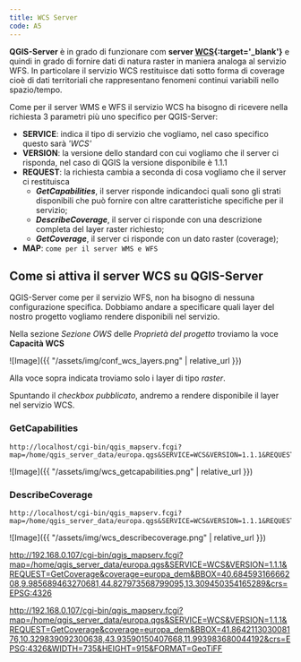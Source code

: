 ```yaml
---
title: WCS Server
code: A5
---
```


**QGIS-Server** è in grado di funzionare com **server [WCS](https://it.wikipedia.org/wiki/Web_Coverage_Service){:target='_blank'}** e quindi in grado di fornire dati di natura raster in maniera analoga al servizio WFS.
In particolare il servizio WCS restituisce dati sotto forma di coverage cioè di dati territoriali che rappresentano fenomeni continui variabili nello spazio/tempo.

Come per il server WMS e WFS il servizio WCS ha bisogno di ricevere nella richiesta 3 parametri più uno specifico per QGIS-Server:
- **SERVICE**: indica il tipo di servizio che vogliamo, nel caso specifico questo sarà *'WCS'*
- **VERSION**: la versione dello standard con cui vogliamo che il server ci risponda,  nel caso di QGIS la versione disponibile è 1.1.1
- **REQUEST**: la richiesta cambia a seconda di cosa vogliamo che il server ci restituisca
  - ***GetCapabilities***, il server risponde indicandoci quali sono gli strati disponibili che può fornire con altre caratteristiche specifiche per il servizio;
  - ***DescribeCoverage***, il server ci risponde con una descrizione completa del layer raster richiesto;
  - ***GetCoverage***, il server ci risponde con un dato raster (coverage);
- **MAP**: `come per il server WMS e WFS`

## Come si attiva il server WCS su QGIS-Server

QGIS-Server come per il servizio WFS, non ha bisogno di nessuna configurazione specifica.
Dobbiamo andare a specificare quali layer del nostro progetto vogliamo rendere disponibili nel servizio.

Nella sezione *Sezione OWS* delle *Proprietà del progetto* troviamo la voce **Capacità WCS**

![Image]({{ "/assets/img/conf_wcs_layers.png" | relative_url }})

Alla voce sopra indicata troviamo solo i layer di tipo *raster*.

Spuntando il *checkbox pubblicato*, andremo a rendere disponibile il layer nel servizio WCS.


### GetCapabilities

```
http://localhost/cgi-bin/qgis_mapserv.fcgi?map=/home/qgis_server_data/europa.qgs&SERVICE=WCS&VERSION=1.1.1&REQUEST=GetCapabilities
```

![Image]({{ "/assets/img/wcs_getcapabilities.png" | relative_url }})


### DescribeCoverage

```
http://localhost/cgi-bin/qgis_mapserv.fcgi?map=/home/qgis_server_data/europa.qgs&SERVICE=WCS&VERSION=1.1.1&REQUEST=GetCapabilities
```

![Image]({{ "/assets/img/wcs_describecoverage.png" | relative_url }})



http://192.168.0.107/cgi-bin/qgis_mapserv.fcgi?map=/home/qgis_server_data/europa.qgs&SERVICE=WCS&VERSION=1.1.1&REQUEST=GetCoverage&coverage=europa_dem&BBOX=40.68459316666208,9.985689463270681,44.827973568799095,13.309450354165289&crs=EPSG:4326

http://192.168.0.107/cgi-bin/qgis_mapserv.fcgi?map=/home/qgis_server_data/europa.qgs&SERVICE=WCS&VERSION=1.1.1&REQUEST=GetCoverage&coverage=europa_dem&BBOX=41.864211303008176,10.329839092300638,43.93590150407668,11.993983680044192&crs=EPSG:4326&WIDTH=735&HEIGHT=915&FORMAT=GeoTiFF